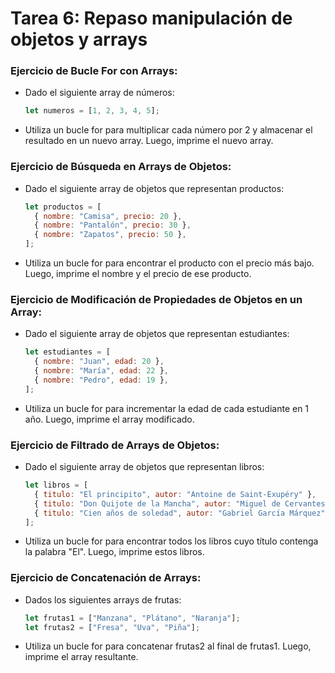 # Tarea 6: Repaso manipulación de objetos y arrays

### Ejercicio de Bucle For con Arrays:

- Dado el siguiente array de números:

  ```javascript
  let numeros = [1, 2, 3, 4, 5];
  ```

- Utiliza un bucle for para multiplicar cada número por 2 y almacenar el resultado en un nuevo array. Luego, imprime el nuevo array.

### Ejercicio de Búsqueda en Arrays de Objetos:

- Dado el siguiente array de objetos que representan productos:

  ```javascript
  let productos = [
    { nombre: "Camisa", precio: 20 },
    { nombre: "Pantalón", precio: 30 },
    { nombre: "Zapatos", precio: 50 },
  ];
  ```

- Utiliza un bucle for para encontrar el producto con el precio más bajo. Luego, imprime el nombre y el precio de ese producto.

### Ejercicio de Modificación de Propiedades de Objetos en un Array:

- Dado el siguiente array de objetos que representan estudiantes:

  ```javascript
  let estudiantes = [
    { nombre: "Juan", edad: 20 },
    { nombre: "María", edad: 22 },
    { nombre: "Pedro", edad: 19 },
  ];
  ```

- Utiliza un bucle for para incrementar la edad de cada estudiante en 1 año. Luego, imprime el array modificado.

### Ejercicio de Filtrado de Arrays de Objetos:

- Dado el siguiente array de objetos que representan libros:

  ```javascript
  let libros = [
    { titulo: "El principito", autor: "Antoine de Saint-Exupéry" },
    { titulo: "Don Quijote de la Mancha", autor: "Miguel de Cervantes" },
    { titulo: "Cien años de soledad", autor: "Gabriel García Márquez" },
  ];
  ```

- Utiliza un bucle for para encontrar todos los libros cuyo título contenga la palabra "El". Luego, imprime estos libros.

### Ejercicio de Concatenación de Arrays:

- Dados los siguientes arrays de frutas:

  ```javascript
  let frutas1 = ["Manzana", "Plátano", "Naranja"];
  let frutas2 = ["Fresa", "Uva", "Piña"];
  ```

- Utiliza un bucle for para concatenar frutas2 al final de frutas1. Luego, imprime el array resultante.